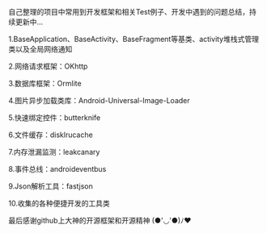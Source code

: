 自己整理的项目中常用到开发框架和相关Test例子、开发中遇到的问题总结，持续更新中...

1.BaseApplication、BaseActivity、BaseFragment等基类、activity堆栈式管理类以及全局网络通知

2.网络请求框架：OKhttp

3.数据库框架：Ormlite

4.图片异步加载类库：Android-Universal-Image-Loader

5.快速绑定控件：butterknife

6.文件缓存：disklrucache

7.内存泄漏监测：leakcanary

8.事件总线：androideventbus

9.Json解析工具：fastjson

10.收集的各种便捷开发的工具类

最后感谢github上大神的开源框架和开源精神 (●'◡'●)ﾉ♥
